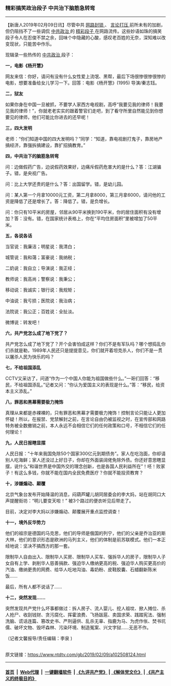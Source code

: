 ### 精彩搞笑政治段子 中共治下脑筋急转弯
------------------------

<div class="post_content">
 <p>
  【新唐人2019年02月09日讯】尽管中共
  <a href="https://www.ntdtv.com/gb/网路封锁.htm">
   网路封锁
  </a>
  、
  <a href="https://www.ntdtv.com/gb/言论打压.htm">
   言论打压
  </a>
  前所未有的加剧，但仍阻挡不了一些调侃
  <a href="https://www.ntdtv.com/gb/中共政治.htm">
   中共政治
  </a>
  的
  <a href="https://www.ntdtv.com/gb/精彩段子.htm">
   精彩段子
  </a>
  在网路流传。这些妙语如珠的搞笑段子令人在忍俊不禁之余，回味个中隐藏的心酸，感叹老百姓的无奈，深知难以改变现状，只能苦中作乐。
 </p>
 <p>
  现辑录一些热传的
  <a href="https://www.ntdtv.com/gb/中共政治.htm">
   中共政治
  </a>
  段子：
 </p>
 <p>
  <strong>
   一，电影《杨开慧》
  </strong>
 </p>
 <p>
  网友来信：你好，请问有没有什么女性爱上流氓、黑帮，最后下场很惨很惨很惨的电影，想要准备给女儿学习一下。回答：电影《杨开慧》(1995) 导演/秦志钰。
 </p>
 <p>
  <strong>
   二，狱友
  </strong>
 </p>
 <p>
  如果你身在中国一旦被抓，不要学人家西方电视剧，高呼“我要见我的律师！我要见我的律师！”，你就老老实实的跟着警官们走吧，到了看守所里自然能见到你想要见的律师，他们可能比你进去的还早呢！
 </p>
 <p>
  <strong>
   三，四大发明
  </strong>
 </p>
 <p>
  老师：“你们知道中国的四大发明吗？”同学：“知道，靠电视剧打鬼子，靠房地产搞经济，靠强拆搞建设，靠扩招搞教育。”
 </p>
 <p>
  <strong>
   四，中共治下的脑筋急转弯
  </strong>
 </p>
 <p>
  问：边做假药广告，边说假药效果好，边痛斥假药危害大的是什么？答：江湖骗子。错，是央视广告。
 </p>
 <p>
  问：比上大学还贵的是什么？答：出国留学。错，是幼儿园。
 </p>
 <p>
  问：某人第一个月拿10000元工资，第二月拿8000，第三月拿6000，请问他的工资是降低了还是增长了。答：降低了。错，是负增长。
 </p>
 <p>
  问：你只有10平米的房屋，邻居从90平米换到190平米，你的居住面积有没有增加？答：没有。错，在国家统计表格上，你在“平均住房面积”里被增加了50平米。
 </p>
 <p>
  <strong>
   五，各说各话
  </strong>
 </p>
 <p>
  当官说：我廉洁；明星说：我清白；
 </p>
 <p>
  城管说：我和蔼；富豪说：我纳税；
 </p>
 <p>
  二奶说：我自立；导演说：我正经；
 </p>
 <p>
  教师说：我高尚；警察说：我秉公；
 </p>
 <p>
  移动说：我诚实；银行说：我规矩；
 </p>
 <p>
  中油说：我亏损；医院说：我治病；
 </p>
 <p>
  法院说：我公正；百姓说：全扯淡。
 </p>
 <p>
  微博说：转发吧！
 </p>
 <p>
  <strong>
   六，共产党怎么成了地下党了？
  </strong>
 </p>
 <p>
  共产党怎么成了地下党了？开个会害怕成这样？你们不是有军队吗？哪个想捣乱你们杀就是勒，1989年人民还只是提提意见，你们就开着坦克杀人，你们不是一贯以屠杀人民为快乐的吗？
 </p>
 <p>
  <strong>
   七，不给祖国添乱
  </strong>
 </p>
 <p>
  CCTV又采访了，问道“作为一个中国人你能为祖国做些什么。”一哥们回答：“移民，不给祖国添乱。”记者又问：“你认为爱国主义的表现是什么。”答：“移民，给资本主义添乱。”
 </p>
 <p>
  <strong>
   八，罪恶和黑幕需要极力掩饰
  </strong>
 </p>
 <p>
  真理从来都是赤裸裸的，只有罪恶和黑幕才需要极力掩饰！控制言论只能让人更加怀疑！所以，在报禁、党禁解封之前，在言论自由仍被监视之时，在宣传部和网路特务被全数撤销之前，本人永远不会相信它们的任何政策和口号，不相信它们的任何理论！
 </p>
 <p>
  <strong>
   九，人民日报瞎显摆
  </strong>
 </p>
 <p>
  人民日报：“十年来我国免除50个国家300亿元到期债务”。家人在吃泡面，你却请别人吃海鲜；家人还没过上好日子，你却在外面装阔佬免除外债。你还好意思瞎显摆，说什么“和谐世界是中国外交的理念创新，也是各国人民利益所在”！呸！败家子！有这么多钱，你就不能在国内全民免费医疗？你就不能投资教育？
 </p>
 <p>
  <strong>
   十，涉嫌煽动、颠覆
  </strong>
 </p>
 <p>
  北京气象台发布开始降温的消息，闷葫芦罐儿胡同居委会的李大妈，站在胡同口大声提醒街坊：“明儿要变天啦！” 被3个路过的便衣听见后带走了。
 </p>
 <p>
  目前，决定对李大妈以涉嫌煽动、颠覆展开重点监控调查！
 </p>
 <p>
  <strong>
   十一，境外反华势力
  </strong>
 </p>
 <p>
  他们的祖宗是德国的马克思，他们的导师是俄国的列宁，他们的父亲是乔治亚的斯大林，他们的意识形态是欧洲的马列主义，他们的体制是前苏联模式。他们一本正经地说：坚决不搞西方的那一套。
 </p>
 <p>
  限制华人自由出入、限制华人买房、限制华人买车、强拆华人的房子，限制华人子女自有上学、剥削华人慈善捐款、强迫华人缴纳更高的税、强迫华人购买更高价的汽油、缴纳更贵的网费、给华人吃地沟油、毒奶粉、皮鞋胶囊、石蜡翻新陈米饭……
 </p>
 <p>
  最后，所有人都不说话了……
 </p>
 <p>
  <strong>
   十二，突然发现……
  </strong>
 </p>
 <p>
  突然发现共产党什么坏事都做过：拆人房子、流人婴儿、挖人祖坟、掀人摊位、杀人抢尸、收刮钱财、贪污腐化、挥霍浪费、飞扬跋扈、卖国求荣、践踏宪法、强制洗脑、谎话连篇、篡改史书、严刑逼供、乱杀无辜、指鹿为马、为虎作伥、焚书坑儒、破坏文物、毁坏森林、污染环境、制造冤案、兴文字狱……无恶不作。
 </p>
 <p>
  （记者文馨报导/责任编辑：李泉 )
 </p>
 <div class="single_ad">
 </div>
</div>

<br/>原文链接：https://www.ntdtv.com/gb/2019/02/09/a102508124.html


------------------------
#### [首页](https://github.com/gfw-breaker/banned-news/blob/master/README.md) &nbsp;|&nbsp; [Web代理](https://github.com/labour-camp/helloworld) &nbsp;|&nbsp; [一键翻墙软件](https://github.com/gfw-breaker/nogfw/blob/master/README.md) &nbsp;| [《九评共产党》](https://github.com/gfw-breaker/9ping.md/blob/master/README.md#九评之一评共产党是什么) | [《解体党文化》](https://github.com/gfw-breaker/jtdwh.md/blob/master/README.md) | [《共产主义的终极目的》](https://github.com/gfw-breaker/gczydzjmd.md/blob/master/README.md)

